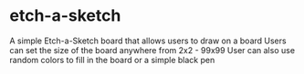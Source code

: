 # etch-a-sketch
A simple Etch-a-Sketch board that allows users to draw on a board
Users can set the size of the board anywhere from 2x2 - 99x99
User can also use random colors to fill in the board or a simple black pen
